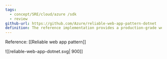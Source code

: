 ```yaml
---
tags:
  - concept/SRE/cloud/azure /sdk
  - review
github-url: https://github.com/Azure/reliable-web-app-pattern-dotnet
definition: The reference implementation provides a production-grade web application that uses best practices from our guidance and gives developers concrete examples to build their own Reliable Web Application in Azure.
---
```

Reference: [[Reliable web app pattern]]

![[reliable-web-app-dotnet.svg| 900]]

